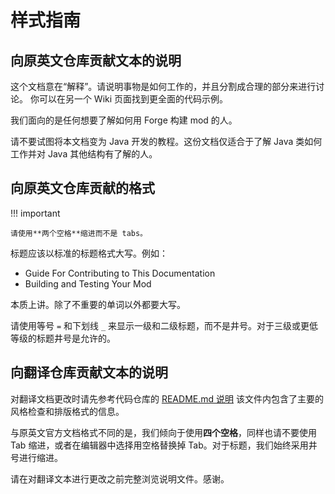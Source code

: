 # 样式指南

## 向原英文仓库贡献文本的说明

这个文档意在“解释”。请说明事物是如何工作的，并且分割成合理的部分来进行讨论。
你可以在另一个 Wiki 页面找到更全面的代码示例。

我们面向的是任何想要了解如何用 Forge 构建 mod 的人。

请不要试图将本文档变为 Java 开发的教程。这份文档仅适合于了解 Java 类如何工作并对 Java 其他结构有了解的人。

## 向原英文仓库贡献的格式

!!! important

    请使用**两个空格**缩进而不是 tabs。

标题应该以标准的标题格式大写。例如：

- Guide For Contributing to This Documentation
- Building and Testing Your Mod

本质上讲。除了不重要的单词以外都要大写。

请使用等号 `=` 和下划线 `_` 来显示一级和二级标题，而不是井号。对于三级或更低等级的标题井号是允许的。

## 向翻译仓库贡献文本的说明

对翻译文档更改时请先参考代码仓库的 [README.md 说明](https://github.com/Starxy/MinecraftForge-Documentation-CN/blob/master/README.md) 该文件内包含了主要的风格检查和排版格式的信息。

与原英文官方文档格式不同的是，我们倾向于使用**四个空格**，同样也请不要使用 Tab 缩进，或者在编辑器中选择用空格替换掉 Tab。对于标题，我们始终采用井号进行缩进。

请在对翻译文本进行更改之前完整浏览说明文件。感谢。